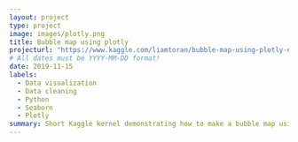 ```yaml
---
layout: project
type: project
image: images/plotly.png
title: Bubble map using plotly
projecturl: "https://www.kaggle.com/liamtoran/bubble-map-using-plotly-express"
# All dates must be YYYY-MM-DD format!
date: 2019-11-15
labels:
  - Data visualization
  - Data cleaning
  - Python
  - Seaborn
  - Plotly
summary: Short Kaggle kernel demonstrating how to make a bubble map using worldly, applied for quantifying job postings per country in a glassdoor dataset.
---
```

